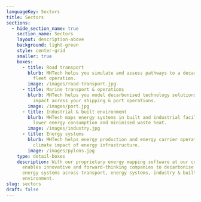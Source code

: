 ```yaml
---
languageKey: Sectors
title: Sectors
sections:
  - hide_section_name: true
    section_name: Sectors
    layout: description-above
    background: light-green
    style: center-grid
    smaller: true
    boxes:
      - title: Road transport
        blurb: MHTech helps you simulate and assess pathways to a decarbonised road
          fleet operation.
        image: /images/road-transport.jpg
      - title: Marine transport & operations
        blurb: MHTech helps you model decarbonised technology solutions and emissions
          impact across your shipping & port operations.
        image: /images/port.jpg
      - title: Industrial & built environment
        blurb: MHTech maps energy systems in built and industrial facilities to target
          lower energy consumption and minimised waste heat.
        image: /images/industry.jpg
      - title: Energy systems
        blurb: MHTech helps energy production and energy carrier operators to reduce
          climate impact of energy infrastructure.
        image: /images/pylons.jpg
    type: detail-boxes
    description: With our proprietary energy mapping software at our core, MHTech
      enables innovative and forward-thinking companies to decarbonise complex
      energy systems across transport, energy systems, industry & built
      environment.
slug: sectors
draft: false
---
```

